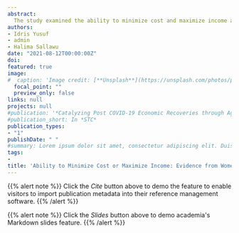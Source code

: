 ```yaml
---
abstract:
  The study examined the ability to minimize cost and maximize income among women marketers participating in donor-assisted programmes in Lavun Local Government Area, Niger State. The specific objectives are to describe their demographic and institutional characteristics of the women marketers, examine the level and effectiveness of participation of the women in the programmes, determine the factors that promote cost minimization or income maximization and identify the constraints that hindered the women participation the programmes. A multistage sampling technique was used to select 100 women from three (3) districts (Gaba, Doko and Jima) in the study area. The data were generated through the use of questionnaire. Data collected were analyzed using descriptive and Ordinary Least Square regression model. The result of the findings revealed mean age of the women, farming experience, household size and year of school were 38, 12, 8 and 10 respectively. The mean income realized from marketing agricultural produce was NGN90,580.00, while mean cost incurred was NGN77,880.00. However, age, marital status, sale of provision, constraint not very serious and television as sources of information were the factors that promote minimize cost and maximize income among market women that participated in donor-assisted programmes. Constraints that hindered the market women participation in donor-assisted programme were marketing cost, illiteracy, inaccessibility, gender discrimination, non-availability, complexity, lack of awareness, lack of confidence and corruption. It was therefore recommended that market women should be encouraged to participate effectively in the programmes so as to increase their level of participation and also take the advantages associated with it. The market women should diversify their sources on income in to sales of provision in addition to agricultural marketing as it promotes income maximization. Government and NGOs should assist in providing marketing information through television as it influences income maximization positively.
authors:
- Idris Yusuf
- admin
- Halima Sallawu
date: "2021-08-12T00:00:00Z"
doi: 
featured: true
image:
#  caption: 'Image credit: [**Unsplash**](https://unsplash.com/photos/pLCdAaMFLTE)'
  focal_point: ""
  preview_only: false
links: null
projects: null
#publication: '*Catalyzing Post COVID-19 Economic Recoveries through Agripreneurship Development: The Agribusiness Incubation Centre (AICs) Model*'
#publication_short: In *STC*
publication_types:
- "1"
publishDate: " "
#summary: Lorem ipsum dolor sit amet, consectetur adipiscing elit. Duis posuere tellus.
tags:
- 
title: 'Ability to Minimize Cost or Maximize Income: Evidence from Women Marketers Participating in Donor-Assisted Programmes in Niger State, Nigeria'
---
```


{{% alert note %}}
Click the *Cite* button above to demo the feature to enable visitors to import publication metadata into their reference management software.
{{% /alert %}}

{{% alert note %}}
Click the *Slides* button above to demo academia's Markdown slides feature.
{{% /alert %}}
